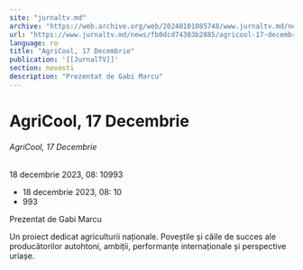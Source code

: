 ```yaml
---
site: "jurnaltv.md"
archive: "https://web.archive.org/web/20240101085748/www.jurnaltv.md/news/fb0dcd74303b2885/agricool-17-decembrie.html"
url: "https://www.jurnaltv.md/news/fb0dcd74303b2885/agricool-17-decembrie.html"
language: ro
title: "AgriCool, 17 Decembrie"
publication: '[[JurnalTV]]'
section: novosti
description: "Prezentat de Gabi Marcu"
---
```


# AgriCool, 17 Decembrie

###### AgriCool, 17 Decembrie

18 decembrie 2023, 08: 10993

- 18 decembrie 2023, 08: 10
- 993

Prezentat de Gabi Marcu

Un proiect dedicat agriculturii naționale. Poveștile și căile de succes ale producătorilor autohtoni, ambiții, performanțe internaționale și perspective uriașe.